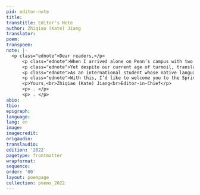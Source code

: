 ```yaml
---
pid: editor-note
title:
transtitle: Editor's Note
author: Zhiqiao (Kate) Jiang
translator:
poem:
transpoem:
note: |-
  <p class="ednote">Dear readers,</p>
      <p class="ednote">When I arrived alone on Penn’s campus with two suitcases from Hangzhou, China, in August 2018, I didn’t imagine the college experience that would follow. After almost three semesters and a summer online, we are finally “back to normal,” as everyone likes to reiterate. But what constitutes the word “normal” has greatly shifted for all of us. I recently read a parody of a famous line from Hemingway’s <em>A Movable Feast</em>. Instead of the Roaring Twenties, the quote has been modified to describe our current state: “If you are lucky enough to have lived in the 2020s, then wherever you go for the rest of your life, masks, saliva tests, and cotton swabs that stick too far up your nose stay with you, for the pandemic is a moveable feast.”</p>
      <p class="ednote">Yet despite our current age of turmoil, translation never fails to impress us with how it can transcend languages, cultures, and even time. In this year’s issue, several submissions discuss wars. In the poem “I Have Seen,” the Polish Jewish poet Zusman Segalovitsh describes “how the sun shines upon slaughter” and portrays “what Man has made of men.” Desperate mothers wait and pray for their kids’ safe return from the war in the poem “Zinka” by the Soviet poet Yulia Drunina. These poems travel across time and languages, reminding us that between the particular historical moments that we live through, there is always a universal human experience.</p>
      <p class="ednote">As an international student whose native language is not English, my biggest struggle in writing is that I tend to overthink a lot before I write out my words: sentence structure, word choices, and style. Is my writing eloquent enough that people won’t notice that it’s by a foreigner? Chinese American poet Ha Jin describes the experience of “migrant writers” and argues that their nonstandard English shouldn’t be considered an imperfection but, rather, an opportunity to push the boundaries of English and explore the writers’ cultural identities. From the nonstandard expressions of certain words and phrases, to the introduction of new linguistic and cultural concepts, this untranslatability is precisely where literary liberty resides. Such untranslatability is also what the <em>DoubleSpeak</em> community celebrates, as seen through the imagination of our translators and discussed in their translation notes and bios.</p>
      <p class="ednote">With this, I’d like to welcome you to the Spring 2022 issue of <em>DoubleSpeak</em>, inviting you to embark on the adventure with us as we travel through languages, cultures, and communities.</p>
      <p>Yours,<br>Zhiqiao (Kate) Jiang<br>Editor-in-Chief</p>
      <p> . </p>
      <p> . </p>
abio:
tbio:
epigraph:
language:
lang: en
image:
imagecredit:
origaudio:
translaudio:
edition: '2022'
pagetype: frontmatter
wrapformat:
sequence:
order: '00'
layout: poempage
collection: poems_2022
---
```

